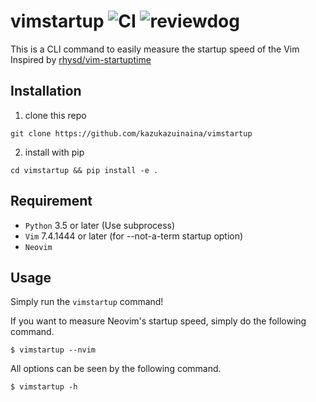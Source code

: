 # vimstartup ![CI](https://github.com/kazukazuinaina/vimstartup/workflows/CI/badge.svg?branch=master) ![reviewdog](https://github.com/kazukazuinaina/vimstartup/workflows/reviewdog/badge.svg?branch=master)

This is a CLI command to easily measure the startup speed of the Vim Inspired by [rhysd/vim-startuptime](https://github.com/rhysd/vim-startuptime)

## Installation

1. clone this repo

```
git clone https://github.com/kazukazuinaina/vimstartup
```

2. install with pip

```
cd vimstartup && pip install -e .
```

## Requirement

- `Python` 3.5 or later (Use subprocess)
- `Vim` 7.4.1444 or later (for --not-a-term startup option)
- `Neovim`

## Usage

Simply run the `vimstartup` command!

If you want to measure Neovim's startup speed, simply do the following command.

```
$ vimstartup --nvim
```

All options can be seen by the following command.

```
$ vimstartup -h
```
